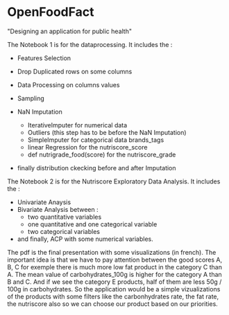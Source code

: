 # OpenFoodFact
"Designing an application for public health"


The Notebook 1 is for the dataprocessing. It includes the :

- Features Selection
- Drop Duplicated rows on some columns
- Data Processing on columns values
- Sampling
- NaN Imputation

  - IterativeImputer for numerical data
  - Outliers (this step has to be before the NaN Imputation)
  - SimpleImputer for categorical data brands_tags
  - linear Regression for the nutriscore_score
  - def nutrigrade_food(score) for the nutriscore_grade 
- finally distribution ckecking before and after Imputation

The Notebook 2 is for the Nutriscore Exploratory Data Analysis. It includes the :

- Univariate Anaysis
- Bivariate Analysis    between :
  - two quantitative variables
  - one quantitative and one categorical variable
  - two categorical variables
 - and finally, ACP with some numerical variables.

The pdf is the final presentation with some visualizations (in french).
The important idea is that we have to pay attention between the good scores A, B, C for exemple there is much more low fat product in the category C than A. 
The mean value of carbohydrates_100g is higher for the category A than B and C. And if we see the category E products, half of them are less 50g / 100g in carbohydrates.  So the application would be a simple vizualizations of the products with some filters like the carbonhydrates rate, the fat rate, the nutriscore also so we can choose our product based on our priorities.
    
